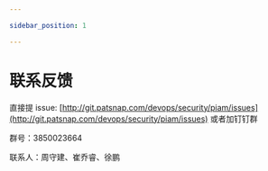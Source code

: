 ```yaml
---

sidebar_position: 1

---
```


# 联系反馈

直接提 issue: [http://git.patsnap.com/devops/security/piam/issues](http://git.patsnap.com/devops/security/piam/issues) 或者加钉钉群

群号：3850023664

联系人：周守建、崔乔睿、徐鹏
